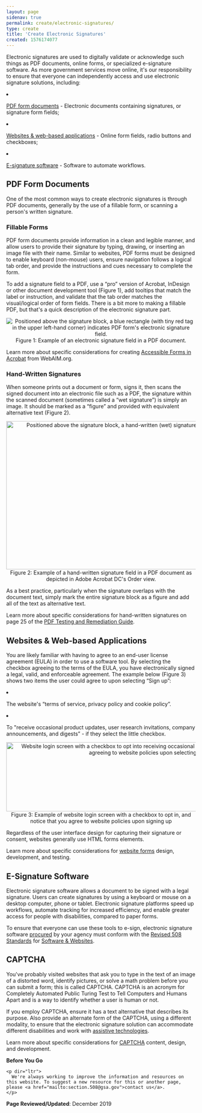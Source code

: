 ```yaml
---
layout: page
sidenav: true
permalink: create/electronic-signatures/
type: create
title: 'Create Electronic Signatures'
created: 1576174077
---
```


<p dir="ltr">
  Electronic signatures are used to digitally validate or acknowledge such things as PDF documents, online forms, or specialized e-signature software. As more government services move online, it's our responsibility to ensure that everyone can independently access and use electronic signature solutions, including:
</p>

<li dir="ltr">
  <p dir="ltr" role="presentation">
    <a href="#pdf-form">PDF form documents</a> - Electronic documents containing signatures, or signature form fields;
  </p>
</li>

<li dir="ltr">
  <p dir="ltr" role="presentation">
    <a href="#web-based">Websites & web-based applications</a> - Online form fields, radio buttons and checkboxes;&nbsp;
  </p>
</li>

<li dir="ltr">
  <p dir="ltr" role="presentation">
    <a href="#esig">E-signature software</a> - Software to automate workflows.
  </p>
</li>

<h2 dir="ltr" id="pdf-form">
  PDF Form Documents
</h2>

<p dir="ltr">
  One of the most common ways to create electronic signatures is through PDF documents, generally by the use of a fillable form, or scanning a person's written signature.
</p>

<h3 dir="ltr">
  Fillable Forms
</h3>

<p dir="ltr">
  PDF form documents provide information in a clean and legible manner, and allow users to provide their signature by typing, drawing, or inserting an image file with their name. Similar to websites, PDF forms must be designed to enable keyboard (non-mouse) users, ensure navigation follows a logical tab order, and provide the instructions and cues necessary to complete the form.
</p>

<p dir="ltr">
  To add a signature field to a PDF, use a &ldquo;pro&rdquo; version of Acrobat, InDesign or other document development tool (Figure 1), add tooltips that match the label or instruction, and validate that the tab order matches the visual/logical order of form fields. There is a bit more to making a fillable PDF, but that's a quick description of the electronic signature part.&nbsp;
</p>

<p style="text-align: center;">
  <img alt="Positioned above the signature block, a blue rectangle (with tiny red tag in the upper left-hand corner) indicates PDF form's electronic signature field." src="/sites/default/files/signature-electronic.jpg" title="Positioned above the signature block, a blue rectangle (with tiny red tag in the upper left-hand corner) indicates PDF form's electronic signature field." /><br />Figure 1: Example of an electronic signature field in a PDF document.
</p>

Learn more about specific considerations for creating [Accessible Forms in Acrobat][1] from WebAIM.org.

<h3 dir="ltr">
  Hand-Written Signatures
</h3>

<p dir="ltr">
  When someone prints out a document or form, signs it, then scans the signed document into an electronic file such as a PDF, the signature within the scanned document (sometimes called a &ldquo;wet signature&rdquo;) is simply an image. It should be marked as a &ldquo;figure&rdquo; and provided with equivalent alternative text (Figure 2).&nbsp;
</p>

<p dir="ltr" style="text-align: center;">
  <img alt=" Positioned above the signature block, a hand-written (wet) signature of a scanned document (tagged as a figure) indicates PDF form's signature field." src="/sites/default/files/signature-wet.jpg" style="width: 1082px; height: 394px;" /><br />Figure 2: Example of a hand-written signature field in a PDF document as depicted in Adobe Acrobat DC's Order view.
</p>

<p dir="ltr">
  As a best practice, particularly when the signature overlaps with the document text, simply mark the entire signature block as a figure and add all of the text as alternative text.&nbsp;
</p>

<p dir="ltr">
  Learn more about specific considerations for hand-written signatures on page 25 of the <a href="https://www.section508.gov/sites/default/files/PDF%20Testing%20and%20Remediation%20Guide-Adobe%20Acrobat%20DC%20Pro-AED%20COP.docx">PDF Testing and Remediation Guide</a>.
</p>

<h2 dir="ltr" id="web-based">
  Websites & Web-based Applications
</h2>

<p dir="ltr">
  You are likely familiar with having to agree to an end-user license agreement (EULA) in order to use a software tool. By selecting the checkbox agreeing to the terms of the EULA, you have electronically signed a legal, valid, and enforceable agreement. The example below (Figure 3) shows two items the user could agree to upon selecting &ldquo;Sign up&rdquo;:
</p>

<li dir="ltr">
  <p dir="ltr" role="presentation">
    The website's &ldquo;terms of service, privacy policy and cookie policy&rdquo;.&nbsp;
  </p>
</li>

<li dir="ltr">
  <p dir="ltr" role="presentation">
    To "receive occasional product updates, user research invitations, company announcements, and digests&rdquo; - if they select the little checkbox.&nbsp;
  </p>
</li>

<p dir="ltr" style="text-align: center;">
  <img alt="Website login screen with a checkbox to opt into receiving occasional announcements, and notice that you are agreeing to website policies upon selecting &quot;Sign Up&quot;" src="/sites/default/files/signature-web-form.jpg" style="width: 795px; height: 184px;" /><br />Figure 3: Example of website login screen with a checkbox to opt in, and notice that you agree to website policies upon signing up
</p>

<p dir="ltr">
  Regardless of the user interface design for capturing their signature or consent, websites generally use HTML forms elements.
</p>

<p dir="ltr">
  Learn more about specific considerations for <a href="https://www.section508.gov/content/guide-accessible-web-design-development#forms">website forms</a> design, development, and testing.&nbsp;
</p>

<h2 dir="ltr" id="esig">
  E-Signature Software
</h2>

<p dir="ltr">
  Electronic signature software allows a document to be signed with a legal signature. Users can create signatures by using a keyboard or mouse on a desktop computer, phone or tablet. Electronic signature platforms speed up workflows, automate tracking for increased efficiency, and enable greater access for people with disabilities, compared to paper forms.
</p>

<p dir="ltr">
  To ensure that everyone can use these tools to e-sign, electronic signature software <a href="https://www.section508.gov/buy">procured</a> by your agency must conform with the <a href="https://www.access-board.gov/guidelines-and-standards/communications-and-it/about-the-ict-refresh/final-rule/text-of-the-standards-and-guidelines">Revised 508 Standards</a> for <a href="https://www.section508.gov/create/software-websites">Software & Websites</a>.
</p>

<h2 dir="ltr">
  CAPTCHA
</h2>

<p dir="ltr">
  You've probably visited websites that ask you to type in the text of an image of a distorted word, identify pictures, or solve a math problem before you can submit a form; this is called CAPTCHA. CAPTCHA is an acronym for Completely Automated Public Turing Test to Tell Computers and Humans Apart and is a way to identify whether a user is human or not.
</p>

<p dir="ltr">
  If you employ CAPTCHA, ensure it has a text alternative that describes its purpose. Also provide an alternate form of the CAPTCHA, using a different modality, to ensure that the electronic signature solution can accommodate different disabilities and work with <a href="https://mn.gov/admin/at/getting-started/understanding-at/what-is-it/">assistive technologies</a>.
</p>

<p dir="ltr">
  Learn more about specific considerations for <a href="https://www.section508.gov/content/guide-accessible-web-design-development#captcha">CAPTCHA</a> content, design, and development.
</p>

<div class="panel panel-default">
  <div class="panel-body">
    <strong>Before You Go</strong>
    
    <p dir="ltr">
      We're always working to improve the information and resources on this website. To suggest a new resource for this or another page, please <a href="mailto:section.508@gsa.gov">contact us</a>.
    </p>
  </div>
</div>

<p dir="ltr">
  <strong>Page Reviewed/Updated</strong>: December 2019
</p>

 [1]: https://webaim.org/techniques/acrobat/forms